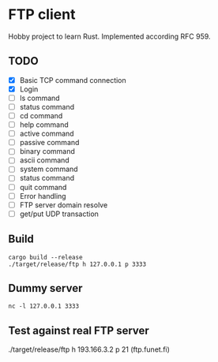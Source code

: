 # FTP client

Hobby project to learn Rust.
Implemented according RFC 959.

## TODO

- [x] Basic TCP command connection
- [x] Login
- [ ] ls command
- [ ] status command
- [ ] cd command
- [ ] help command
- [ ] active command
- [ ] passive command
- [ ] binary command
- [ ] ascii command
- [ ] system command
- [ ] status command
- [ ] quit command
- [ ] Error handling
- [ ] FTP server domain resolve
- [ ] get/put UDP transaction

## Build
```
cargo build --release
./target/release/ftp h 127.0.0.1 p 3333
```

## Dummy server
```
nc -l 127.0.0.1 3333
```

## Test against real FTP server

./target/release/ftp h 193.166.3.2 p 21 (ftp.funet.fi)

